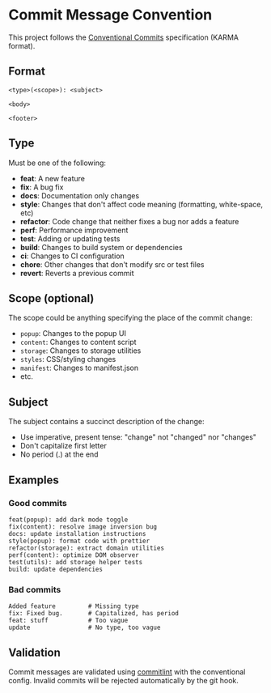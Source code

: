 # Commit Message Convention

This project follows the [Conventional Commits](https://www.conventionalcommits.org/) specification (KARMA format).

## Format

```
<type>(<scope>): <subject>

<body>

<footer>
```

## Type

Must be one of the following:

- **feat**: A new feature
- **fix**: A bug fix
- **docs**: Documentation only changes
- **style**: Changes that don't affect code meaning (formatting, white-space, etc)
- **refactor**: Code change that neither fixes a bug nor adds a feature
- **perf**: Performance improvement
- **test**: Adding or updating tests
- **build**: Changes to build system or dependencies
- **ci**: Changes to CI configuration
- **chore**: Other changes that don't modify src or test files
- **revert**: Reverts a previous commit

## Scope (optional)

The scope could be anything specifying the place of the commit change:
- `popup`: Changes to the popup UI
- `content`: Changes to content script
- `storage`: Changes to storage utilities
- `styles`: CSS/styling changes
- `manifest`: Changes to manifest.json
- etc.

## Subject

The subject contains a succinct description of the change:
- Use imperative, present tense: "change" not "changed" nor "changes"
- Don't capitalize first letter
- No period (.) at the end

## Examples

### Good commits

```
feat(popup): add dark mode toggle
fix(content): resolve image inversion bug
docs: update installation instructions
style(popup): format code with prettier
refactor(storage): extract domain utilities
perf(content): optimize DOM observer
test(utils): add storage helper tests
build: update dependencies
```

### Bad commits

```
Added feature         # Missing type
fix: Fixed bug.       # Capitalized, has period
feat: stuff           # Too vague
update                # No type, too vague
```

## Validation

Commit messages are validated using [commitlint](https://commitlint.js.org/) with the conventional config. Invalid commits will be rejected automatically by the git hook.